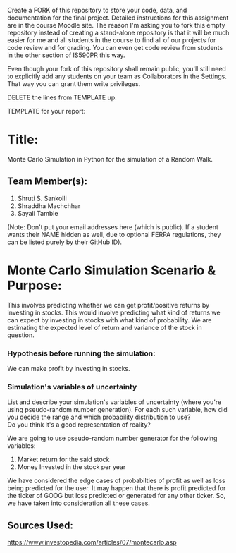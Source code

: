 Create a FORK of this repository to store your code, data, and documentation for the final project. Detailed instructions for this assignment are in the course Moodle site.  The reason I'm asking you to fork this empty repository instead of creating a stand-alone repository is that it will be much easier for me and all students in the course to find all of our projects for code review and for grading. You can even get code review from students in the other section of IS590PR this way.

Even though your fork of this repository shall remain public, you'll still need to explicitly add any students on your team as Collaborators in the Settings. That way you can grant them write privileges.

DELETE the lines from TEMPLATE up.

TEMPLATE for your report:

# Title: 
Monte Carlo Simulation in Python for the simulation of a Random Walk.

## Team Member(s):
1. Shruti S. Sankolli
2. Shraddha Machchhar
3. Sayali Tamble

(Note: Don't put your email addresses here (which is public).  If a student wants their NAME hidden as well, due to optional FERPA regulations, they can be listed purely by their GitHub ID).

# Monte Carlo Simulation Scenario & Purpose:
This involves predicting whether we can get profit/positive returns by investing in stocks.
This would involve predicting what kind of returns we can expect by investing in stocks with what kind of probability. We are estimating the expected level of return  and variance of the stock in question. 

### Hypothesis before running the simulation:
We can make profit by investing in stocks.

### Simulation's variables of uncertainty
List and describe your simulation's variables of uncertainty (where you're using pseudo-random number generation). 
For each such variable, how did you decide the range and which probability distribution to use?  
Do you think it's a good representation of reality?

We are going to use pseudo-random number generator for the following variables:
1. Market return for the said stock
2. Money Invested in the stock per year

We have considered the edge cases of probabilties of profit as well as loss being predicted for the user. It may happen that
there is profit predicted for the ticker of GOOG but loss predicted or generated for any other ticker.
So, we have taken into consideration all these cases.

## Sources Used:
https://www.investopedia.com/articles/07/montecarlo.asp
